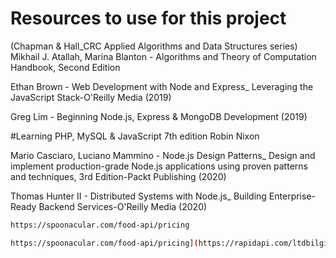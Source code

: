 # Resources to use for this project

(Chapman & Hall_CRC Applied Algorithms and Data Structures series) Mikhail J. Atallah, Marina Blanton - Algorithms and Theory of Computation Handbook, Second Edition

Ethan Brown - Web Development with Node and Express_ Leveraging the JavaScript Stack-O'Reilly Media (2019)

 Greg Lim - Beginning Node.js, Express & MongoDB Development (2019)

#Learning PHP, MySQL & JavaScript 7th edition Robin Nixon 

 Mario Casciaro, Luciano Mammino - Node.js Design Patterns_ Design and implement production-grade Node.js applications using proven patterns and techniques, 3rd Edition-Packt Publishing (2020)

 Thomas Hunter II - Distributed Systems with Node.js_ Building Enterprise-Ready Backend Services-O'Reilly Media (2020)

```bash
https://spoonacular.com/food-api/pricing
```

```bash
https://spoonacular.com/food-api/pricing](https://rapidapi.com/ltdbilgisam/api/ai-food-recipe-generator-api-custom-diet-quick-meals/playground/apiendpoint_5bfdc2da-8908-47c3-b8dc-8616b8d3185a)](https://rapidapi.com/ltdbilgisam/api/ai-food-recipe-generator-api-custom-diet-quick-meals/playground/apiendpoint_5bfdc2da-8908-47c3-b8dc-8616b8d3185a
```
